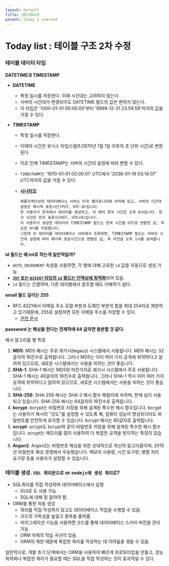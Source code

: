 ```yaml
---
layout: default
title: 20230629
parent: Today I Learned
---
```


# Today list : 테이블 구조 2차 수정

### 테이블 데이터 타입

**DATETIME과 TIMESTAMP**

- **DATETIME**

  - 특정 일시를 저장한다. 이때 시간대는 고려하지 않는다.
  - 서버의 시간대가 변경되어도 DATETIME 필드의 값은 변하지 않는다.
  - 이 타입은 '1000-01-01 00:00:00'부터 '9999-12-31 23:59:59'까지의 값을 가질 수 있다.

- **TIMESTAMP**

  - 특정 일시를 저장한다.

  - 이때의 시간은 유닉스 타임스탬프(1970년 1월 1일 이후의 초 단위 시간)로 변환된다.

  - 이로 인해 TIMESTAMP는 서버의 시간대 설정에 따라 변할 수 있다.

  - `TIMESTAMP`는 '1970-01-01 00:00:01' UTC에서 '2038-01-19 03:14:07' UTC까지의 값을 가질 수 있다.

  - <u>**시나리오**</u>

    ```
    애플리케이션의 데이터베이스 서버는 미국 캘리포니아에 위치해 있고, 서버의 시간대 설정은 패시픽 표준시간(PST, UTC-8)입니다.
    한 사용자가 한국에서 데이터를 생성하고, 이 때의 한국 시간은 오후 6시입니다. 한국 시간은 한국 표준시(KST, UTC+9)입니다.
    이 사용자가 생성한 데이터의 TIMESTAMP 필드는 한국 시간을 UTC로 변환한 값, 즉 오전 9시를 저장합니다.
    그런데 이 데이터를 데이터베이스 서버에서 조회하면, TIMESTAMP 필드는 서버의 시간대 설정에 따라 패시픽 표준시간으로 변환된 값, 즉 이전날 오후 1시를 보여줍니다.
    ```

**id 필드는 왜 int로 하는게 일반적일까?**

- `AUTO_INCREMENT` 속성을 사용하면, 각 행에 대해 고유한 `id` 값을 자동으로 생성 가능
- <u>**`INT` 또는 `BIGINT` 타입의 `id` 필드는 인덱싱에 최적화**</u>되어 있음.
- `id` 필드는 간결하며, 다른 테이블에서 참조할 때도 이해하기 쉽다.

**email 필드 길이는 255**

- RFC 4321에서 이메일 주소 로컬 부분과 도메인 부분의 함을 최대 254자로 제한하고 있기때문에, 255로 설정하면 모든 이메일 주소를 저장할 수 있다.
  - [관련 문서](https://datatracker.ietf.org/doc/html/rfc5321#section-4.5.3.1.3)

**password 는 해싱을 한다는 전제하에 64 글자면 충분할 것 같다.**

해시 알고리즘 별 특징

1. **MD5**: MD5 해시는 주로 레거시(legacy) 시스템에서 사용됩니다. MD5 해시는 32글자의 16진수로 출력됩니다. 그러나 MD5는 이미 여러 가지 공격에 취약하다고 알려져 있으므로, 새로운 시스템에서는 사용을 피하는 것이 좋습니다.
2. **SHA-1**: SHA-1 해시는 MD5와 마찬가지로 레거시 시스템에서 주로 사용됩니다. SHA-1 해시는 40글자의 16진수로 출력됩니다. 그러나 SHA-1 역시 이미 여러 가지 공격에 취약하다고 알려져 있으므로, 새로운 시스템에서는 사용을 피하는 것이 좋습니다.
3. **SHA-256**: SHA-256 해시는 SHA-2 해시 함수 패밀리에 속하며, 현재 널리 사용되고 있습니다. SHA-256 해시는 64글자의 16진수로 출력됩니다.
4. **bcrypt**: bcrypt는 비밀번호 저장을 위해 설계된 특수한 해시 함수입니다. bcrypt는 사용자가 해시의 "강도"를 설정할 수 있도록 해, 컴퓨터 성능이 향상되더라도 비밀번호를 안전하게 유지할 수 있습니다. bcrypt 해시는 60글자로 출력됩니다.
5. **scrypt**: scrypt도 bcrypt와 같이 비밀번호 저장을 위해 설계된 특수한 해시 함수입니다. scrypt는 메모리를 많이 사용하여 더 복잡한 공격을 방지하는 특징이 있습니다.
6. **Argon2**: Argon2는 비밀번호 해싱을 위한 상대적으로 최신의 알고리즘이며, 2015년 비밀번호 해싱 경쟁에서 우승했습니다. 메모리 사용량, 시간 요구량, 병렬 처리 요구량 등을 사용자가 설정할 수 있습니다.

### 테이블 생성. `SQL 쿼리문으로` or `nodejs에 생성 쿼리로`?

- SQL쿼리를 직접 작성하여 데이터베이스에서 실행
  - GUI로 도 사용 가능
  - SQL에 대해 잘 알아야 함.
- ORM을 통한 자동 생성
  - 쿼리를 직접 작성하지 않고도 데이터베이스 작업을 수행할 수 있음.
  - 코드의 가독성을 높일고 중복을 줄여줌
  - 마이그레이션 기능을 사용하면 코드를 통해 데이터베이스 스키마 버전을 관리 가능
  - ORM 자체의 학습 곡선이 있음.
  - ORM의 제한 때문에 복잡한 쿼리를 작성하는 데 어려움을 겪을 수 있음.

일반적으로, 개발 초기 단계에서는 ORM을 사용하여 빠르게 프로토타입을 만들고, 성능 최적화나 복잡한 쿼리가 필요할 때는 SQL을 직접 작성하는 것이 효과적일 수 있다.
